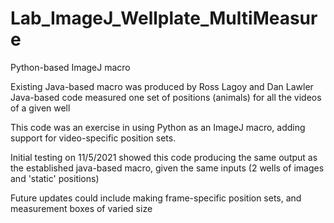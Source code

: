 # Lab_ImageJ_Wellplate_MultiMeasure
Python-based ImageJ macro

Existing Java-based macro was produced by Ross Lagoy and Dan Lawler
Java-based code measured one set of positions (animals) for all the videos of a given well

This code was an exercise in using Python as an ImageJ macro, adding support for video-specific
position sets. 

Initial testing on 11/5/2021 showed this code producing the same output as the established 
java-based macro, given the same inputs (2 wells of images and 'static' positions)

Future updates could include making frame-specific position sets, and measurement boxes of varied size
